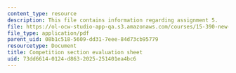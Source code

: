 ```yaml
---
content_type: resource
description: This file contains information regarding assignment 5.
file: https://ol-ocw-studio-app-qa.s3.amazonaws.com/courses/15-390-new-enterprises-spring-2013/73dd66140124d8632025251401ea4bc6_MIT15_390S13_assgn5sheet.pdf
file_type: application/pdf
parent_uid: 08b1c518-5609-dd31-7eee-84d73cb95779
resourcetype: Document
title: Competition section evaluation sheet
uid: 73dd6614-0124-d863-2025-251401ea4bc6
---
```

